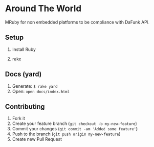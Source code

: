 # Around The World

MRuby for non embedded platforms to be compliance with DaFunk API.

## Setup

1. Install Ruby

2. rake
	
	
## Docs (yard)

1. Generate: `$ rake yard`
2. Open: `open docs/index.html`


## Contributing

1. Fork it
2. Create your feature branch (`git checkout -b my-new-feature`)
3. Commit your changes (`git commit -am 'Added some feature'`)
4. Push to the branch (`git push origin my-new-feature`)
5. Create new Pull Request